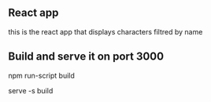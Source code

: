 ## React app
this is the react app that displays characters filtred by name
## Build and serve it on port 3000

npm run-script build

serve -s build